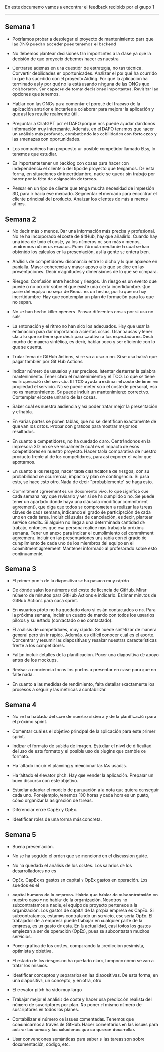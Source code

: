 En este documento vamos a encontrar el feedback recibido por el grupo 1
****
## Semana 1
+ Podríamos probar a desplegar el proyecto de mantenimiento para que las ONG puedan acceder pues tenemos el backend

+ No debemos plantear decisiones tan importantes a la clase ya que la decisión de que proyecto debemos hacer es nuestra

+ Centrarse además en una cuestión de estrategia, no tan técnica. Convertir debilidades en oportunidades. Analizar el por qué ha ocurrido lo que ha sucedido con el proyecto Aiding. Por qué la aplicación ha terminado así y por qué no la está usando ninguna de las ONGs que colaboraron. Ser capaces de tomar decisiones importantes. Revisitar las opciones que tenemos.

+ Hablar con las ONGs para comentar el porqué del fracaso de la aplicación anterior e incitarles a colaborar para mejorar la aplicación y que así les resulte realmente útil.

+ Preguntar a ChatGPT por el DAFO porque nos puede ayudar dándonos información muy interesante. Además, en el DAFO tenemos que hacer un análisis más profundo, combatiendo las debilidades con fortalezas y las amenazas con oportunidades.

+ Los compañeros han propuesto un posible competidor llamado Etsy, lo tenemos que estudiar.

+ Es importante tener un backlog con cosas para hacer con independencia el cliente o del tipo de proyecto que tengamos. De esta forma, en situaciones de incertidumbre, nadie se queda sin trabajo por hacer por la falta de asignación de tareas.

+ Pensar en un tipo de cliente que tenga mucha necesidad de impresión 3D, para ir hacia ese mercado. Segmentar el mercado para encontrar el cliente principal del producto. Analizar los clientes de más a menos afines.

## Semana 2

+ No decir más o menos. Dar una información más precisa y profesional. No se ha incorporado el coste de GitHub, hay que añadirlo. Cuando hay una idea de todo el coste, ya los números no son más o menos, tendremos números exactos. Poner fórmula mediante la cual se han obtenido los cálculos en la presentación, así la gente se entera bien.

+ Análisis de competidores: disonancia entre lo dicho y lo que aparece en pantalla. Mayor coherencia y mayor apoyo a lo que se dice en las presentaciones. Decir magnitudes y dimensiones de lo que se compara.

+ Riesgos: Confusión entre hechos y riesgos. Un riesgo es un evento que puede o no ocurrir sobre el que existe una cierta incertidumbre. Que parte del equipo no sepa de React, es un hecho, por lo que no hay incertidumbre. Hay que contemplar un plan de formación para los que no sepan. 

+ No se han hecho killer openers. Pensar diferentes cosas por si una no sale.

+ La entonación y el ritmo no han sido los adecuados. Hay que usar la entonación para dar importancia a ciertas cosas. Usar pausas y tener claro lo que se tiene que decir para cautivar a los espectadores. Decir mucho de manera sintética, es decir, hablar poco y ser eficiente con lo que se cuenta.

+ Tratar tema de GitHub Actions, si se va a usar o no. Si se usa habrá que pagar también por Git Hub Actions.

+ Indicar número de usuarios y ser precisos. Intentar desterrar la palabra mantenimiento. Tener claro el mantenimiento y el TCO. Lo que se tiene es la operación del servicio. El TCO ayuda a estimar el coste de tener en propiedad el servicio. No se puede meter solo el coste de personal, eso no es mantenimiento. Se puede incluir un mantenimiento correctivo. Contemplar el coste unitario de las cosas.

+ Saber cuál es nuestra audiencia y así poder tratar mejor la presentación y el habla.

+ En varias partes se ponen tablas, que no se identifican exactamente de qué van los datos. Probar con gráficos para mostrar mejor los resultados.

+ En cuanto a competidores, no ha quedado claro. Centrándonos en la impresora 3D, no se ve visualmente cuál es el impacto de esos competidores en nuestro proyecto. Hacer tabla comparativa de nuestro producto frente al de los competidores, para así exponer el valor que aportamos.

+ En cuanto a los riesgos, hacer tabla clasificatoria de riesgos, con su probabilidad de ocurrencia, impacto y plan de contingencia. Si pasa esto, se hace esto otro. Nada de decir "probablemente" se haga esto.

+ Commitment agreement es un documento vivo, lo que significa que cada semana hay que revisarlo y ver si se ha cumplido o no. Se puede tener un apartado donde haya una cláusula (modificar commitment agreement), que diga que todos se comprometen a realizar las tareas claves de cada semana, indicando el grado de participación de cada uno en cada tarea. Incluir cláusulas de cancelación, es decir, plantear service credits. Si alguien no llega a una determinada cantidad de trabajo, entonces que esa persona realice más trabajo la próxima semana. Tener un anexo para indicar el cumplimiento del commitment agreement. Incluir en las presentaciones una tabla con el grado de cumplimiento de cada uno de los miembros del equipo en el commitment agreement. Mantener informado al profesorado sobre esto continuamente.

## Semana 3

+ El primer punto de la diapositiva se ha pasado muy rápido.

+ De dónde salen los números del coste de licencia de GitHub. Mirar número de minutos para GitHub Actions e indicarlo. Estimar minutos de GitHub Actions para cada sprint.

+ En usuarios piloto no ha quedado claro si están contactados o no. Para la próxima semana, incluir un cuadro de mando con todos los usuarios pilotos y su estado (contactado o no contactado).

+ El análisis de competidores, muy rápido. Se puede sintetizar de manera general pero sin ir rápido. Además, es difícil conocer cuál es el aporte. Concentrar y resumir las diapositivas y resaltar nuestras características frente a los competidores.

+ Faltan incluir detalles de la planificación. Poner una diapositiva de apoyo antes de los mockups.

+ Revisar a conciencia todos los puntos a presentar en clase para que no falte nada.

+ En cuanto a las medidas de rendimiento, falta detallar exactamente los procesos a seguir y las métricas a contabilizar.

## Semana 4

+ No se ha hablado del core de nuestro sistema y de la planificación para el próximo sprint.

+ Comentar cuál es el objetivo principal de la aplicación para este primer sprint.

+ Indicar el formato de subida de imagen. Estudiar el nivel de dificultad del uso de este formato y el posible uso de plugins que cambie de formato.

+ Ha faltado incluir el planning y mencionar las IAs usadas.

+ Ha faltado el elevator pitch. Hay que vender la aplicación. Preparar un buen discurso con este objetivo.

+ Estudiar adaptar el modelo de puntuación a la nota que quiera conseguir cada uno. Por ejemplo, tenemos 100 horas y cada hora es un punto, cómo organizar la asignación de tareas.

+ Diferenciar entre CapEx y OpEx.

+ Identificar roles de una forma más concreta.

## Semana 5

+ Buena presentación.

+ No se ha seguido el orden que se mencionó en el discussion guide.

+ No ha quedado el análisis de los costes. Los salarios de los desarrolladores no es
+ OpEx. CapEx es gastos en capital y OpEx gastos en operación. Los sueldos es el
+ capital humano de la empresa. Habría que hablar de subcontratación en nuestro caso y no hablar de la organización. Nosotros no subcontratamos a nadie, el equipo de proyecto pertenece a la organización. Los gastos de capital de la propia empresa es CapEx. Si subcontratamos, estamos contratando un servicio, eso sería OpEx. El trabajador de la empresa puede trabajar en cualquier parte de la empresa, es un gasto de esta. En la actualidad, casi todos los gastos empiezan a ser de operación (OpEx), pues se subcontratan muchos servicios.

+ Poner gráfica de los costes, comparando la predicción pesimista, optimista y objetiva.

+ El estado de los riesgos no ha quedado claro, tampoco cómo se van a tratar los mismos.

+ Identificar conceptos y separarlos en las diapositivas. De esta forma, en una diapositiva, un concepto, y en otra, otro.

+ El elevator pitch ha sido muy largo.

+ Trabajar mejor el análisis de coste y hacer una predicción realista del número de suscriptores por plan. No poner el mismo número de suscriptores en todos los planes.

+ Contabilizar el número de issues comentadas. Tenemos que comunicarnos a través de GitHub. Hacer comentarios en las issues para aclarar las tareas y las soluciones que se quieran desarrollar.

+ Usar convenciones semánticas para saber si las tareas son sobre documentación, código, etc.